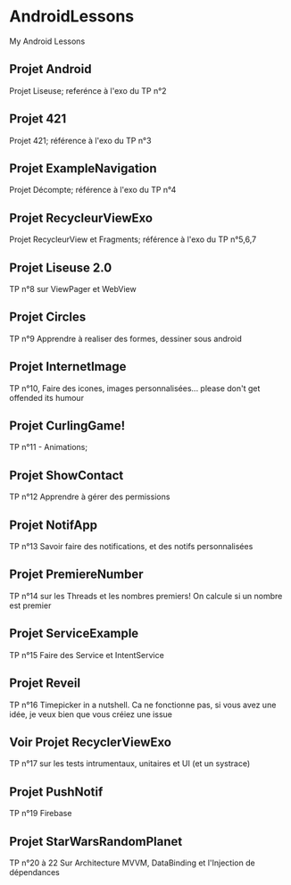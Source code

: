 # AndroidLessons
My Android Lessons

## Projet Android
Projet Liseuse; referénce à l'exo du TP n°2

## Projet 421
Projet 421; référence à l'exo du TP n°3

## Projet ExampleNavigation
Projet Décompte; référence à l'exo du TP n°4

## Projet RecycleurViewExo
Projet RecycleurView et Fragments; référence à l'exo du TP n°5,6,7

## Projet Liseuse 2.0
TP n°8 sur ViewPager et WebView

## Projet Circles
TP n°9 Apprendre à realiser des formes, dessiner sous android

## Projet InternetImage
TP n°10, Faire des icones, images personnalisées... please don't get offended its humour

## Projet CurlingGame!
TP n°11 - Animations;

## Projet ShowContact
TP n°12 Apprendre à gérer des permissions

## Projet NotifApp
TP n°13 Savoir faire des notifications, et des notifs personnalisées

## Projet PremiereNumber
TP n°14 sur les Threads et les nombres premiers! On calcule si un nombre est premier

## Projet ServiceExample
TP n°15 Faire des Service et IntentService

## Projet Reveil
TP n°16 Timepicker in a nutshell. Ca ne fonctionne pas, si vous avez une idée, je veux bien que vous créiez une issue

## Voir Projet RecyclerViewExo
TP n°17 sur les tests intrumentaux, unitaires et UI (et un systrace)

## Projet PushNotif
TP n°19 Firebase

## Projet StarWarsRandomPlanet
TP  n°20 à 22 Sur Architecture MVVM, DataBinding et l'Injection de dépendances
